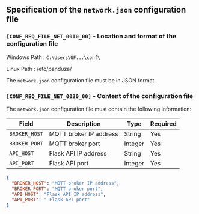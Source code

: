 ## Specification of the `network.json` configuration file

### `[CONF_REQ_FILE_NET_0010_00]` - Location and format of the configuration file
Windows Path : `C:\Users\UF...\conf\` 

Linux Path : /etc/panduza/ 

The `network.json` configuration file must be in JSON format.

### `[CONF_REQ_FILE_NET_0020_00]` - Content of the configuration file
The `network.json` configuration file must contain the following information:

| Field | Description | Type | Required |
| --- | --- | --- | --- |
| `BROKER_HOST` | MQTT broker IP address | String | Yes |
| `BROKER_PORT` | MQTT broker port | Integer | Yes |
| `API_HOST` | Flask API IP address | String | Yes |
| `API_PORT` | Flask API port | Integer | Yes |

```json
{
  "BROKER_HOST": "MQTT broker IP address",
  "BROKER_PORT": "MQTT broker port",
  "API_HOST": "Flask API IP address",
  "API_PORT": " Flask API port"
}
